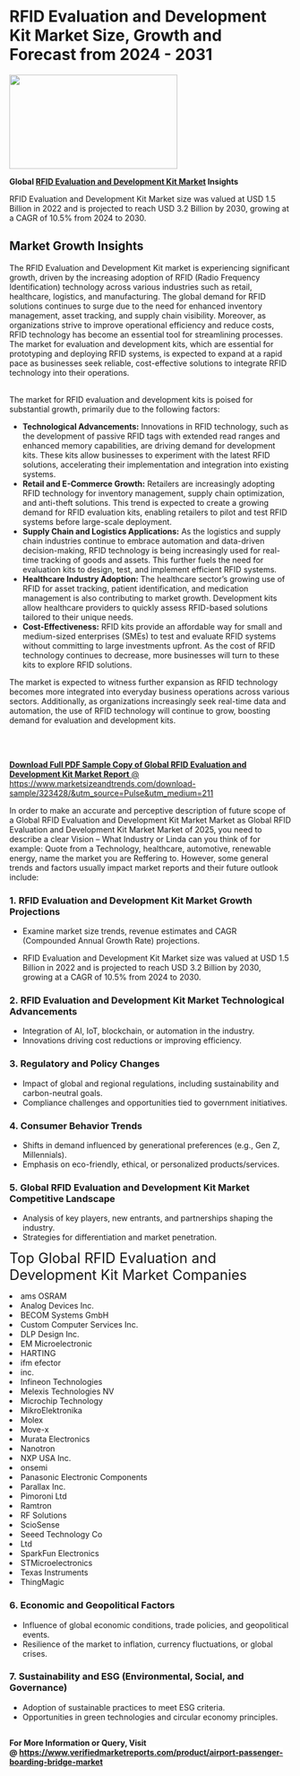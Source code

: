 <H1>RFID Evaluation and Development Kit Market Size, Growth and Forecast from 2024 - 2031</H1><img class="aligncenter size-medium wp-image-584254" src="https://thirdeyenews.in/wp-content/uploads/2024/09/Global-Market-Research-300x168.jpeg" alt="" width="300" height="168" /><p><strong>Global&nbsp;<a href="https://www.marketsizeandtrends.com/download-sample/323428/&amp;utm_source=Pulse&amp;utm_medium=211">RFID Evaluation and Development Kit Market</a> Insights</strong></p><p>RFID Evaluation and Development Kit Market size was valued at USD 1.5 Billion in 2022 and is projected to reach USD 3.2 Billion by 2030, growing at a CAGR of 10.5% from 2024 to 2030.</p><p><h2>Market Growth Insights</h2> <p>The RFID Evaluation and Development Kit market is experiencing significant growth, driven by the increasing adoption of RFID (Radio Frequency Identification) technology across various industries such as retail, healthcare, logistics, and manufacturing. The global demand for RFID solutions continues to surge due to the need for enhanced inventory management, asset tracking, and supply chain visibility. Moreover, as organizations strive to improve operational efficiency and reduce costs, RFID technology has become an essential tool for streamlining processes. The market for evaluation and development kits, which are essential for prototyping and deploying RFID systems, is expected to expand at a rapid pace as businesses seek reliable, cost-effective solutions to integrate RFID technology into their operations. <br><br><a href="#"></a></p> <p>The market for RFID evaluation and development kits is poised for substantial growth, primarily due to the following factors: <ul> <li><strong>Technological Advancements:</strong> Innovations in RFID technology, such as the development of passive RFID tags with extended read ranges and enhanced memory capabilities, are driving demand for development kits. These kits allow businesses to experiment with the latest RFID solutions, accelerating their implementation and integration into existing systems.</li> <li><strong>Retail and E-Commerce Growth:</strong> Retailers are increasingly adopting RFID technology for inventory management, supply chain optimization, and anti-theft solutions. This trend is expected to create a growing demand for RFID evaluation kits, enabling retailers to pilot and test RFID systems before large-scale deployment.</li> <li><strong>Supply Chain and Logistics Applications:</strong> As the logistics and supply chain industries continue to embrace automation and data-driven decision-making, RFID technology is being increasingly used for real-time tracking of goods and assets. This further fuels the need for evaluation kits to design, test, and implement efficient RFID systems.</li> <li><strong>Healthcare Industry Adoption:</strong> The healthcare sector’s growing use of RFID for asset tracking, patient identification, and medication management is also contributing to market growth. Development kits allow healthcare providers to quickly assess RFID-based solutions tailored to their unique needs.</li> <li><strong>Cost-Effectiveness:</strong> RFID kits provide an affordable way for small and medium-sized enterprises (SMEs) to test and evaluate RFID systems without committing to large investments upfront. As the cost of RFID technology continues to decrease, more businesses will turn to these kits to explore RFID solutions.</li> </ul> <p>The market is expected to witness further expansion as RFID technology becomes more integrated into everyday business operations across various sectors. Additionally, as organizations increasingly seek real-time data and automation, the use of RFID technology will continue to grow, boosting demand for evaluation and development kits.</p> <br><br><a href="#"></p><p><span class=""><strong>Download Full PDF Sample Copy of Global RFID Evaluation and Development Kit Market Report</strong> @ <a href="https://www.marketsizeandtrends.com/download-sample/323428/&amp;utm_source=Pulse&amp;utm_medium=211" target="_blank">https://www.marketsizeandtrends.com/download-sample/323428/&amp;utm_source=Pulse&amp;utm_medium=211</a></span></p><p>In order to make an accurate and perceptive description of future scope of a Global&nbsp;RFID Evaluation and Development Kit Market Market as Global&nbsp;RFID Evaluation and Development Kit Market Market of 2025, you need to describe a clear Vision &ndash; What Industry or Linda can you think of for example: Quote from a Technology, healthcare, automotive, renewable energy, name the market you are Reffering to. However, some general trends and factors usually impact market reports and their future outlook include:</p><h3>1.&nbsp;<strong>RFID Evaluation and Development Kit Market Growth Projections</strong></h3><ul><li>Examine market size trends, revenue estimates and CAGR (Compounded Annual Growth Rate) projections.</li><li><p>RFID Evaluation and Development Kit Market size was valued at USD 1.5 Billion in 2022 and is projected to reach USD 3.2 Billion by 2030, growing at a CAGR of 10.5% from 2024 to 2030.</p></li></ul><h3>2.&nbsp;<strong>RFID Evaluation and Development Kit Market Technological Advancements</strong></h3><ul><li>Integration of AI, IoT, blockchain, or automation in the industry.</li><li>Innovations driving cost reductions or improving efficiency.</li></ul><h3>3.&nbsp;<strong>Regulatory and Policy Changes</strong></h3><ul><li>Impact of global and regional regulations, including sustainability and carbon-neutral goals.</li><li>Compliance challenges and opportunities tied to government initiatives.</li></ul><h3>4.&nbsp;<strong>Consumer Behavior Trends</strong></h3><ul><li>Shifts in demand influenced by generational preferences (e.g., Gen Z, Millennials).</li><li>Emphasis on eco-friendly, ethical, or personalized products/services.</li></ul><h3>5.&nbsp;<strong>Global RFID Evaluation and Development Kit Market Competitive Landscape</strong></h3><ul><li>Analysis of key players, new entrants, and partnerships shaping the industry.</li><li>Strategies for differentiation and market penetration.</li></ul><p data-pm-slice="1 1 []"><span style="color: inherit; font-family: inherit; font-size: 25px;">Top Global RFID Evaluation and Development Kit Market Companies</span></p><div class="" data-test-id=""><p><li>ams OSRAM</li><li> Analog Devices Inc.</li><li> BECOM Systems GmbH</li><li> Custom Computer Services Inc.</li><li> DLP Design Inc.</li><li> EM Microelectronic</li><li> HARTING</li><li> ifm efector</li><li> inc.</li><li> Infineon Technologies</li><li> Melexis Technologies NV</li><li> Microchip Technology</li><li> MikroElektronika</li><li> Molex</li><li> Move-x</li><li> Murata Electronics</li><li> Nanotron</li><li> NXP USA Inc.</li><li> onsemi</li><li> Panasonic Electronic Components</li><li> Parallax Inc.</li><li> Pimoroni Ltd</li><li> Ramtron</li><li> RF Solutions</li><li> ScioSense</li><li> Seeed Technology Co</li><li> Ltd</li><li> SparkFun Electronics</li><li> STMicroelectronics</li><li> Texas Instruments</li><li> ThingMagic</li></p></div><h3>6.&nbsp;<strong>Economic and Geopolitical Factors</strong></h3><ul><li>Influence of global economic conditions, trade policies, and geopolitical events.</li><li>Resilience of the market to inflation, currency fluctuations, or global crises.</li></ul><h3>7.&nbsp;<strong>Sustainability and ESG (Environmental, Social, and Governance)</strong></h3><ul><li>Adoption of sustainable practices to meet ESG criteria.</li><li>Opportunities in green technologies and circular economy principles.</li></ul><h2><strong style="font-size: 14px;">For More Information or Query, Visit @&nbsp;</strong><a style="background-color: #ffffff; font-size: 14px;" href="https://www.marketsizeandtrends.com/report/rfid-evaluation-and-development-kit-market/" target="_blank">https://www.verifiedmarketreports.com/product/airport-passenger-boarding-bridge-market</a></h2>
